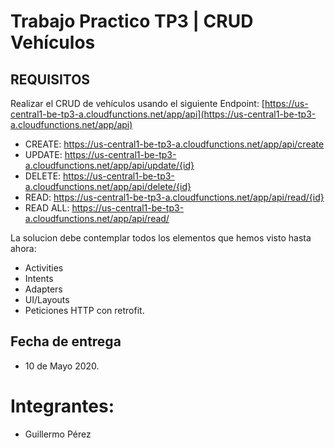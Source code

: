 # Trabajo Practico TP3 | CRUD Vehículos

## REQUISITOS
Realizar el CRUD de vehículos usando el siguiente Endpoint: [https://us-central1-be-tp3-a.cloudfunctions.net/app/api](https://us-central1-be-tp3-a.cloudfunctions.net/app/api)

- CREATE: https://us-central1-be-tp3-a.cloudfunctions.net/app/api/create
- UPDATE: https://us-central1-be-tp3-a.cloudfunctions.net/app/api/update/{id}
- DELETE: https://us-central1-be-tp3-a.cloudfunctions.net/app/api/delete/{id}
- READ:   https://us-central1-be-tp3-a.cloudfunctions.net/app/api/read/{id}
- READ ALL:   https://us-central1-be-tp3-a.cloudfunctions.net/app/api/read/

La solucion debe contemplar todos los elementos que hemos visto hasta ahora:
- Activities
- Intents
- Adapters
- UI/Layouts
- Peticiones HTTP con retrofit.

## Fecha de entrega
- 10 de Mayo 2020.

# Integrantes: 
- Guillermo Pérez
